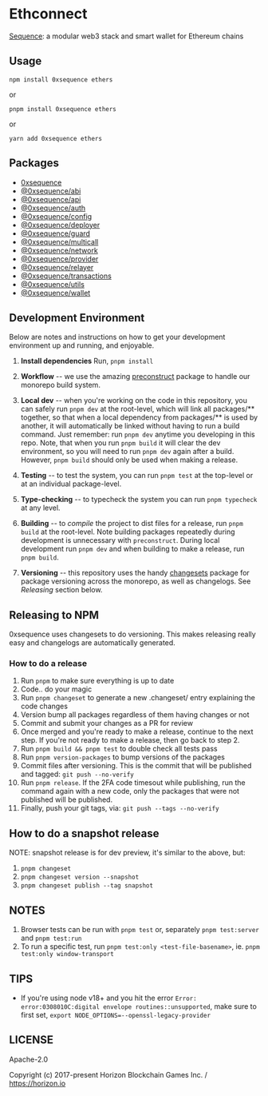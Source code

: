 Ethconnect
==========

[Sequence](https://sequence.xyz): a modular web3 stack and smart wallet for Ethereum chains

## Usage

`npm install 0xsequence ethers`

or

`pnpm install 0xsequence ethers`

or

`yarn add 0xsequence ethers`


## Packages

- [0xsequence](./packages/0xsequence)
- [@0xsequence/abi](./packages/abi)
- [@0xsequence/api](./packages/api)
- [@0xsequence/auth](./packages/auth)
- [@0xsequence/config](./packages/config)
- [@0xsequence/deployer](./packages/deployer)
- [@0xsequence/guard](./packages/guard)
- [@0xsequence/multicall](./packages/multicall)
- [@0xsequence/network](./packages/network)
- [@0xsequence/provider](./packages/provider)
- [@0xsequence/relayer](./packages/relayer)
- [@0xsequence/transactions](./packages/transactions)
- [@0xsequence/utils](./packages/utils)
- [@0xsequence/wallet](./packages/wallet)


## Development Environment

Below are notes and instructions on how to get your development environment up and running,
and enjoyable.

1. **Install dependencies**
   Run, `pnpm install`

2. **Workflow** -- we use the amazing [preconstruct](https://github.com/preconstruct/preconstruct)
   package to handle our monorepo build system.

3. **Local dev** -- when you're working on the code in this repository, you can safely run
   `pnpm dev` at the root-level, which will link all packages/** together, so that when a
   local dependency from packages/** is used by another, it will automatically be linked
   without having to run a build command. Just remember: run `pnpm dev` anytime you developing
   in this repo. Note, that when you run `pnpm build` it will clear the dev environment, so
   you will need to run `pnpm dev` again after a build. However, `pnpm build` should only be
   used when making a release.

4. **Testing** -- to test the system, you can run `pnpm test` at the top-level or at an individual
   package-level.

5. **Type-checking** -- to typecheck the system you can run `pnpm typecheck` at any level.

6. **Building** -- to _compile_ the project to dist files for a release, run `pnpm build` at
   the root-level. Note building packages repeatedly during development is unnecessary with
   `preconstruct`. During local development run `pnpm dev` and when building to make a release,
   run `pnpm build`.

7. **Versioning** -- this repository uses the handy [changesets](https://github.com/atlassian/changesets)
   package for package versioning across the monorepo, as well as changelogs. See _Releasing_ section below.


## Releasing to NPM

0xsequence uses changesets to do versioning. This makes releasing really easy and changelogs are automatically generated.

### How to do a release

1. Run `pnpm` to make sure everything is up to date
2. Code.. do your magic
3. Run `pnpm changeset` to generate a new .changeset/ entry explaining the code changes
4. Version bump all packages regardless of them having changes or not
5. Commit and submit your changes as a PR for review
6. Once merged and you're ready to make a release, continue to the next step. If you're not
   ready to make a release, then go back to step 2.
7. Run `pnpm build && pnpm test` to double check all tests pass
8. Run `pnpm version-packages` to bump versions of the packages
9. Commit files after versioning. This is the commit that will be published and tagged: `git push --no-verify`
10. Run `pnpm release`. If the 2FA code timesout while publishing, run the command again
    with a new code, only the packages that were not published will be published.
11. Finally, push your git tags, via: `git push --tags --no-verify`


## How to do a snapshot release

NOTE: snapshot release is for dev preview, it's similar to the above, but:

1. `pnpm changeset`
2. `pnpm changeset version --snapshot`
3. `pnpm changeset publish --tag snapshot`


## NOTES

1. Browser tests can be run with `pnpm test` or, separately `pnpm test:server` and `pnpm test:run`
2. To run a specific test, run `pnpm test:only <test-file-basename>`, ie. `pnpm test:only window-transport`


## TIPS

* If you're using node v18+ and you hit the error `Error: error:0308010C:digital envelope routines::unsupported`,
  make sure to first set, `export NODE_OPTIONS=--openssl-legacy-provider`


## LICENSE

Apache-2.0

Copyright (c) 2017-present Horizon Blockchain Games Inc. / https://horizon.io
